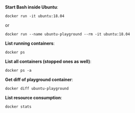 **Start Bash inside Ubuntu**:

```shell script
docker run -it ubuntu:18.04
```

or 

```shell script
docker run --name ubuntu-playground --rm -it ubuntu:18.04
```

**List running containers**:

```shell script
docker ps
```

**List all containers (stopped ones as well)**:

```shell script
docker ps -a
```

**Get diff of playground container**:

```shell script
docker diff ubuntu-playground
```

**List resource consumption**:

```shell script
docker stats
```